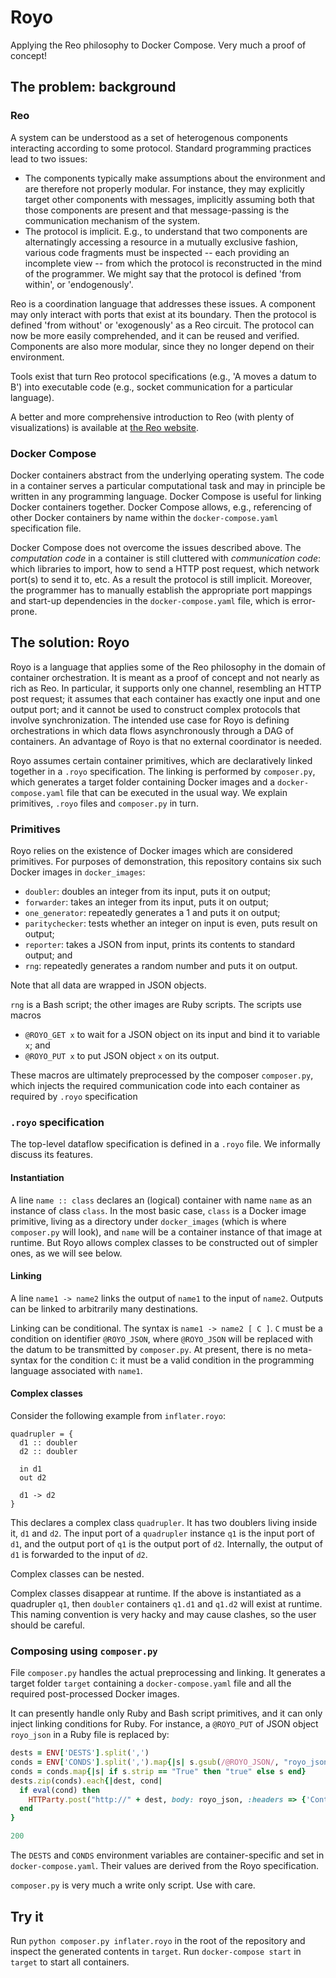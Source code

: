 # Royo

Applying the Reo philosophy to Docker Compose. Very much a proof of concept!

## The problem: background

### Reo

A system can be understood as a set of heterogenous components interacting according to some protocol. Standard programming practices lead to two issues:
- The components typically make assumptions about the environment and are therefore not properly modular. For instance, they may explicitly target other components with messages, implicitly assuming both that those components are present and that message-passing is the communication mechanism of the system.
- The protocol is implicit. E.g., to understand that two components are alternatingly accessing a resource in a mutually exclusive fashion, various code fragments must be inspected -- each providing an incomplete view -- from which the protocol is reconstructed in the mind of the programmer. We might say that the protocol is defined 'from within', or 'endogenously'.

Reo is a coordination language that addresses these issues. A component may only interact with ports that exist at its boundary. Then the protocol is defined 'from without' or 'exogenously' as a Reo circuit. The protocol can now be more easily comprehended, and it can be reused and verified. Components are also more modular, since they no longer depend on their environment.

Tools exist that turn Reo protocol specifications (e.g., 'A moves a datum to B') into executable code (e.g., socket communication for a particular language).

A better and more comprehensive introduction to Reo (with plenty of visualizations) is available at [the Reo website](http://reo.project.cwi.nl/v2/).

 ### Docker Compose

Docker containers abstract from the underlying operating system. The code in a container serves a particular computational task and may in principle be written in any programming language. Docker Compose is useful for linking Docker containers together. Docker Compose allows, e.g., referencing of other Docker containers by name within the `docker-compose.yaml` specification file.

Docker Compose does not overcome the issues described above. The _computation code_ in a container is still cluttered with _communication code_: which libraries to import, how to send a HTTP post request, which network port(s) to send it to, etc. As a result the protocol is still implicit. Moreover, the programmer has to manually establish the appropriate port mappings and start-up dependencies in the `docker-compose.yaml` file, which is error-prone.

## The solution: Royo

Royo is a language that applies some of the Reo philosophy in the domain of container orchestration. It is meant as a proof of concept and not nearly as rich as Reo. In particular, it supports only one channel, resembling an HTTP post request; it assumes that each container has exactly one input and one output port; and it cannot be used to construct complex protocols that involve synchronization. The intended use case for Royo is defining orchestrations in which data flows asynchronously through a DAG of containers. An advantage of Royo is that no external coordinator is needed.

Royo assumes certain container primitives, which are declaratively linked together in a `.royo` specification. The linking is performed by `composer.py`, which generates a target folder containing Docker images and a `docker-compose.yaml` file that can be executed in the usual way. We explain primitives, `.royo` files and `composer.py` in turn.

### Primitives

Royo relies on the existence of Docker images which are considered primitives. For purposes of demonstration, this repository contains six such Docker images in `docker_images`:
- `doubler`: doubles an integer from its input, puts it on output;
- `forwarder`: takes an integer from its input, puts it on output;
- `one_generator`: repeatedly generates a 1 and puts it on output;
- `paritychecker`: tests whether an integer on input is even, puts result on output;
- `reporter`: takes a JSON from input, prints its contents to standard output; and
- `rng`: repeatedly generates a random number and puts it on output.

Note that all data are wrapped in JSON objects.

`rng` is a Bash script; the other images are Ruby scripts. The scripts use macros
- `@ROYO_GET x` to wait for a JSON object on its input and bind it to variable `x`; and
- `@ROYO_PUT x` to put JSON object `x` on its output.

These macros are ultimately preprocessed by the composer `composer.py`, which injects the required communication code into each container as required by `.royo` specification

### `.royo` specification

The top-level dataflow specification is defined in a `.royo` file. We informally discuss its features.

#### Instantiation

A line `name :: class` declares an (logical) container with name `name` as an instance of class `class`. In the most basic case, `class` is a Docker image primitive, living as a directory under `docker_images` (which is where `composer.py` will look), and `name` will be a container instance of that image at runtime. But Royo allows complex classes to be constructed out of simpler ones, as we will see below.

#### Linking

A line `name1 -> name2` links the output of `name1` to the input of `name2`. Outputs can be linked to arbitrarily many destinations.

Linking can be conditional. The syntax is `name1 -> name2 [ C ]`. `C` must be a condition on identifier `@ROYO_JSON`, where `@ROYO_JSON` will be replaced with the datum to be transmitted by `composer.py`. At present, there is no meta-syntax for the condition `C`: it must be a valid condition in the programming language associated with `name1`.

#### Complex classes

Consider the following example from `inflater.royo`:

```
quadrupler = {
  d1 :: doubler
  d2 :: doubler

  in d1
  out d2

  d1 -> d2
}
```

This declares a complex class `quadrupler`. It has two doublers living inside it, `d1` and `d2`. The input port of a `quadrupler` instance `q1` is the input port of `d1`, and the output port of `q1` is the output port of `d2`. Internally, the output of `d1` is forwarded to the input of `d2`.

Complex classes can be nested.

Complex classes disappear at runtime. If the above is instantiated as a quadrupler `q1`, then `doubler` containers `q1.d1` and `q1.d2` will exist at runtime. This naming convention is very hacky and may cause clashes, so the user should be careful.

### Composing using `composer.py`

File `composer.py` handles the actual preprocessing and linking. It generates a target folder `target` containing a `docker-compose.yaml` file and all the required post-processed Docker images.

It can presently handle only Ruby and Bash script primitives, and it can only inject linking conditions for Ruby. For instance, a `@ROYO_PUT` of JSON object `royo_json` in a Ruby file is replaced by:

```ruby
dests = ENV['DESTS'].split(',')
conds = ENV['CONDS'].split(',').map{|s| s.gsub(/@ROYO_JSON/, "royo_json")}
conds = conds.map{|s| if s.strip == "True" then "true" else s end}
dests.zip(conds).each{|dest, cond|
  if eval(cond) then
    HTTParty.post("http://" + dest, body: royo_json, :headers => {'Content-Type'=>'application/json'})
  end
}

200
```

The `DESTS` and `CONDS` environment variables are container-specific and set in `docker-compose.yaml`. Their values are derived from the Royo specification.

`composer.py` is very much a write only script. Use with care.

## Try it

Run `python composer.py inflater.royo` in the root of the repository and inspect the generated contents in `target`. Run `docker-compose start` in `target` to start all containers.
